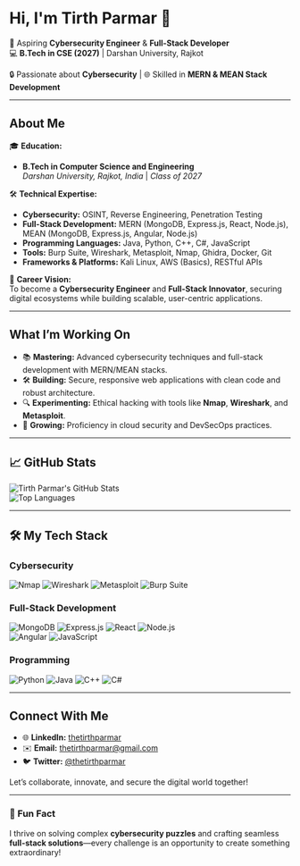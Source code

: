 # Hi, I'm **Tirth Parmar** 👋  

🚀 Aspiring **Cybersecurity Engineer** & **Full-Stack Developer**  
💻 **B.Tech in CSE (2027)** | Darshan University, Rajkot  

🔒 Passionate about **Cybersecurity** | 🌐 Skilled in **MERN & MEAN Stack Development**  

---

## About Me  

🎓 **Education:**  
- **B.Tech in Computer Science and Engineering**  
  *Darshan University, Rajkot, India* | *Class of 2027*  

🛠️ **Technical Expertise:**  
- **Cybersecurity:** OSINT, Reverse Engineering, Penetration Testing  
- **Full-Stack Development:** MERN (MongoDB, Express.js, React, Node.js), MEAN (MongoDB, Express.js, Angular, Node.js)  
- **Programming Languages:** Java, Python, C++, C#, JavaScript  
- **Tools:** Burp Suite, Wireshark, Metasploit, Nmap, Ghidra, Docker, Git  
- **Frameworks & Platforms:** Kali Linux, AWS (Basics), RESTful APIs  

🎯 **Career Vision:**  
To become a **Cybersecurity Engineer** and **Full-Stack Innovator**, securing digital ecosystems while building scalable, user-centric applications.  

---

## What I’m Working On  

- 📚 **Mastering:** Advanced cybersecurity techniques and full-stack development with MERN/MEAN stacks.  
- 🛠️ **Building:** Secure, responsive web applications with clean code and robust architecture.  
- 🔍 **Experimenting:** Ethical hacking with tools like **Nmap**, **Wireshark**, and **Metasploit**.  
- 🌱 **Growing:** Proficiency in cloud security and DevSecOps practices.  

---

## 📈 GitHub Stats  

![Tirth Parmar's GitHub Stats](https://github-readme-stats.vercel.app/api?username=ogtirth&show_icons=true&theme=radical&hide_border=true)  
![Top Languages](https://github-readme-stats.vercel.app/api/top-langs/?username=ogtirth&layout=compact&theme=radical&hide_border=true)  

---

## 🛠️ My Tech Stack  

### Cybersecurity  
![Nmap](https://img.shields.io/badge/-Nmap-0A0A0A?style=flat&logo=nmap) ![Wireshark](https://img.shields.io/badge/-Wireshark-1679A7?style=flat&logo=wireshark) ![Metasploit](https://img.shields.io/badge/-Metasploit-FF0000?style=flat&logo=metasploit) ![Burp Suite](https://img.shields.io/badge/-Burp%20Suite-FF6633?style=flat)  

### Full-Stack Development  
![MongoDB](https://img.shields.io/badge/-MongoDB-47A248?style=flat&logo=mongodb) ![Express.js](https://img.shields.io/badge/-Express.js-000000?style=flat&logo=express) ![React](https://img.shields.io/badge/-React-61DAFB?style=flat&logo=react) ![Node.js](https://img.shields.io/badge/-Node.js-339933?style=flat&logo=node.js)  
![Angular](https://img.shields.io/badge/-Angular-DD0031?style=flat&logo=angular) ![JavaScript](https://img.shields.io/badge/-JavaScript-F7DF1E?style=flat&logo=javascript)  

### Programming  
![Python](https://img.shields.io/badge/-Python-3776AB?style=flat&logo=python) ![Java](https://img.shields.io/badge/-Java-007396?style=flat&logo=java) ![C++](https://img.shields.io/badge/-C++-00599C?style=flat&logo=c++) ![C#](https://img.shields.io/badge/-C%23-239120?style=flat&logo=c-sharp)  

---

## Connect With Me  

- 🌐 **LinkedIn:** [thetirthparmar](https://www.linkedin.com/in/thetirthparmar)  
- ✉️ **Email:** [thetirthparmar@gmail.com](mailto:thetirthparmar@gmail.com)  
- 🐦 **Twitter:** [@thetirthparmar](https://twitter.com/thetirthparmar)  

Let’s collaborate, innovate, and secure the digital world together!  

---

### 🌟 Fun Fact  
I thrive on solving complex **cybersecurity puzzles** and crafting seamless **full-stack solutions**—every challenge is an opportunity to create something extraordinary!  
